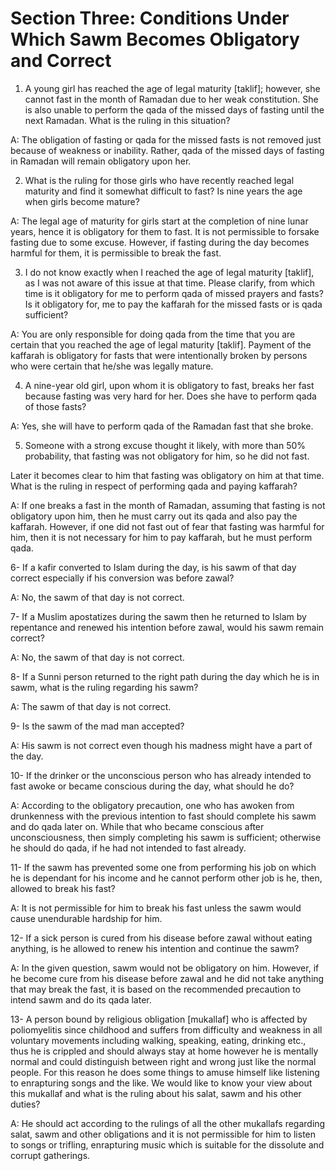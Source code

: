 Section Three: Conditions Under Which Sawm Becomes Obligatory and Correct
=========================================================================

1. A young girl has reached the age of legal maturity [taklif];
however, she cannot fast in the month of Ramadan due to her weak
constitution. She is also unable to perform the qada of the missed days
of fasting until the next Ramadan. What is the ruling in this
situation?

A: The obligation of fasting or qada for the missed fasts is not
removed just because of weakness or inability. Rather, qada of the
missed days of fasting in Ramadan will remain obligatory upon her.

2. What is the ruling for those girls who have recently reached legal
maturity and find it somewhat difficult to fast? Is nine years the age
when girls become mature?

A: The legal age of maturity for girls start at the completion of nine
lunar years, hence it is obligatory for them to fast. It is not
permissible to forsake fasting due to some excuse. However, if fasting
during the day becomes harmful for them, it is permissible to break the
fast.

3. I do not know exactly when I reached the age of legal maturity
[taklif], as I was not aware of this issue at that time. Please clarify,
from which time is it obligatory for me to perform qada of missed
prayers and fasts? Is it obligatory for, me to pay the kaffarah for the
missed fasts or is qada sufficient?

A: You are only responsible for doing qada from the time that you are
certain that you reached the age of legal maturity [taklif]. Payment of
the kaffarah is obligatory for fasts that were intentionally broken by
persons who were certain that he/she was legally mature.

4. A nine-year old girl, upon whom it is obligatory to fast, breaks her
fast because fasting was very hard for her. Does she have to perform
qada of those fasts?

A: Yes, she will have to perform qada of the Ramadan fast that she
broke.

5. Someone with a strong excuse thought it likely, with more than 50%
probability, that fasting was not obligatory for him, so he did not
fast.

Later it becomes clear to him that fasting was obligatory on him at
that time. What is the ruling in respect of performing qada and paying
kaffarah?

A: If one breaks a fast in the month of Ramadan, assuming that fasting
is not obligatory upon him, then he must carry out its qada and also pay
the kaffarah. However, if one did not fast out of fear that fasting was
harmful for him, then it is not necessary for him to pay kaffarah, but
he must perform qada.

6- If a kafir converted to Islam during the day, is his sawm of that
day correct especially if his conversion was before zawal?

A: No, the sawm of that day is not correct.

7- If a Muslim apostatizes during the sawm then he returned to Islam by
repentance and renewed his intention before zawal, would his sawm remain
correct?

A: No, the sawm of that day is not correct.

8- If a Sunni person returned to the right path during the day which he
is in sawm, what is the ruling regarding his sawm?

A: The sawm of that day is not correct.

9- Is the sawm of the mad man accepted?

A: His sawm is not correct even though his madness might have a part of
the day.

10- If the drinker or the unconscious person who has already intended
to fast awoke or became conscious during the day, what should he do?

A: According to the obligatory precaution, one who has awoken from
drunkenness with the previous intention to fast should complete his sawm
and do qada later on. While that who became conscious after
unconsciousness, then simply completing his sawm is sufficient;
otherwise he should do qada, if he had not intended to fast already.

11- If the sawm has prevented some one from performing his job on which
he is dependant for his income and he cannot perform other job is he,
then, allowed to break his fast?

A: It is not permissible for him to break his fast unless the sawm
would cause unendurable hardship for him.

12- If a sick person is cured from his disease before zawal without
eating anything, is he allowed to renew his intention and continue the
sawm?

A: In the given question, sawm would not be obligatory on him. However,
if he become cure from his disease before zawal and he did not take
anything that may break the fast, it is based on the recommended
precaution to intend sawm and do its qada later.

13- A person bound by religious obligation [mukallaf] who is affected
by poliomyelitis since childhood and suffers from difficulty and
weakness in all voluntary movements including walking, speaking, eating,
drinking etc., thus he is crippled and should always stay at home
however he is mentally normal and could distinguish between right and
wrong just like the normal people. For this reason he does some things
to amuse himself like listening to enrapturing songs and the like. We
would like to know your view about this mukallaf and what is the ruling
about his salat, sawm and his other duties?

A: He should act according to the rulings of all the other mukallafs
regarding salat, sawm and other obligations and it is not permissible
for him to listen to songs or trifling, enrapturing music which is
suitable for the dissolute and corrupt gatherings.


